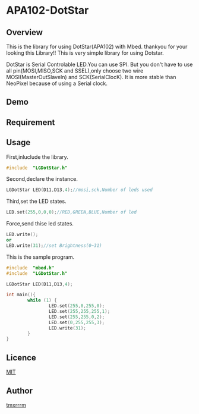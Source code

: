 # APA102-DotStar
## Overview
This is the library for using DotStar(APA102) with Mbed.
thankyou for your looking this Library!!
This is very simple library for using Dotstar.

DotStar is Serial Controlable LED.You can use SPI.
But you don't have to use all pin(MOSI,MISO,SCK and SSEL),only choose two wire MOSI(MasterOutSlaveIn) and SCK(SerialClocK).
It is more stable than NeoPixel because of using a Serial clock.
## Demo

## Requirement

## Usage
First,inluclude the library.
```c++
#include  "LGDotStar.h"
```
Second,declare the instance.
```c++
LGDotStar LED(D11,D13,4);//mosi,sck,Number of leds used
```
Third,set the LED states.
```c++
LED.set(255,0,0,0);//RED,GREEN,BLUE,Number of led
```
Force,send thise led states.
```c++
LED.write();
or
LED.write(31);//set Brightness(0~31)
```

This is the sample program.
```c++
#include  "mbed.h"
#include  "LGDotStar.h"

LGDotStar LED(D11,D13,4);

int main(){
        while (1) {
                LED.set(255,0,255,0);
                LED.set(255,255,255,1);
                LED.set(255,255,0,2);
                LED.set(0,255,255,3);
                LED.write(31);
        }
}

```

## Licence

[MIT](https://github.com/tcnksm/tool/blob/master/LICENCE)

## Author

[tmxrrrm](https://github.com/TomiXRM)
